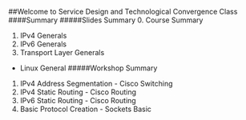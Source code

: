 ##Welcome to Service Design and Technological Convergence Class
####Summary
#####Slides Summary
0. Course Summary
1. IPv4 Generals
2. IPv6 Generals
3. Transport Layer Generals

* Linux General 
#####Workshop Summary
1. IPv4 Address Segmentation - Cisco Switching
2. IPv4 Static Routing - Cisco Routing
3. IPv6 Static Routing - Cisco Routing
4. Basic Protocol Creation - Sockets Basic